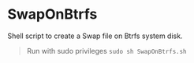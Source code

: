 # SwapOnBtrfs
Shell script to create a Swap file on Btrfs system disk.
> Run with sudo privileges ```sudo sh SwapOnBtrfs.sh```
